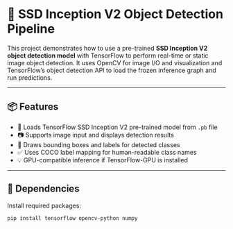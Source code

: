 # 🎯 SSD Inception V2 Object Detection Pipeline

This project demonstrates how to use a pre-trained **SSD Inception V2 object detection model** with TensorFlow to perform real-time or static image object detection. It uses OpenCV for image I/O and visualization and TensorFlow’s object detection API to load the frozen inference graph and run predictions.

---

## 📦 Features

- 🧠 Loads TensorFlow SSD Inception V2 pre-trained model from `.pb` file
- 📷 Supports image input and displays detection results
- 📏 Draws bounding boxes and labels for detected classes
- ✅ Uses COCO label mapping for human-readable class names
- 💡 GPU-compatible inference if TensorFlow-GPU is installed

---

## 🧰 Dependencies

Install required packages:

```bash
pip install tensorflow opencv-python numpy
